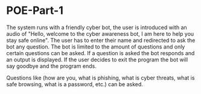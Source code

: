 # POE-Part-1

The system runs with a friendly cyber bot, the user is introduced with an audio of "Hello, welcome to the cyber awareness bot, I am here to help you stay safe online".
The user has to enter their name and redirected to ask the bot any question.
The bot is limited to the amount of questions and only certain questions can be asked. If a question is asked the bot responds and an output is displayed. 
If the user decides to exit the program the bot will say goodbye and the program ends.

Questions like (how are you, what is phishing, what is cyber threats, what is safe browsing, what is a password, etc.) can be asked.

